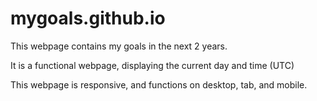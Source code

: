 # mygoals.github.io
This webpage contains my goals in the next 2 years.

It is a functional webpage, displaying the current day and time (UTC)

This webpage is responsive, and functions on desktop, tab, and mobile.
